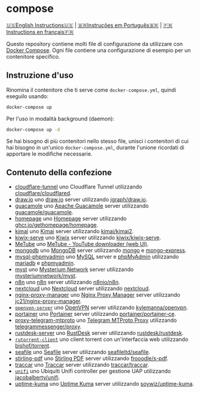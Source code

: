 # compose

[🇺🇸English Instructions🇺🇸](README.md) | [🇧🇷Instruções em Português🇧🇷](LEIAME.md) | [🇫🇷Instructions en français🇫🇷](LISEZ-MOI.md)

Questo repository contiene molti file di configurazione da utilizzare con [Docker Compose]. Ogni file contiene una configurazione di esempio per un contenitore specifico.

## Instruzione d'uso

Rinomina il contenitore che ti serve come `docker-compose.yml`, quindi eseguilo usando:

```bash
docker-compose up
```

Per l'uso in modalità background (daemon):

```bash
docker-compose up -d
```

Se hai bisogno di più contenitori nello stesso file, unisci i contenitori di cui hai bisogno in un'unico `docker-compose.yml`, durante l'unione ricordati di apportare le modifiche necessarie.

## Contenuto della confezione

* [cloudflare-tunnel](cloudflare-tunnel/docker-compose.yml) uno Cloudflare Tunnel utilizzando [cloudflare/cloudflared](https://hub.docker.com/r/cloudflare/cloudflared).
* [draw.io](draw.io/docker-compose.yml) uno [draw.io](https://draw.io) server utilizzando [jgraph/draw.io](https://hub.docker.com/r/jgraph/drawio).
* [guacamole](guacamole/docker-compose.yml) uno [Apache Guacamole](https://guacamole.apache.org/) server utilizzando [guacamole/guacamole](https://hub.docker.com/r/guacamole/guacamole).
* [homepage](homepage/docker-compose.yml) uno [Homepage](https://gethomepage.dev/latest/) server utilizzando [ghcr.io/gethomepage/homepage](https://ghcr.io/gethomepage/homepage).
* [kimai](kimai/docker-compose.yml) uno [Kimai](https://www.kimai.org/) server utilizzando [kimai/kimai2](https://hub.docker.com/r/kimai/kimai2).
* [kiwix-serve](kiwix-serve/docker-compose.yml) uno [Kiwix](https://wiki.kiwix.org/wiki/Kiwix-serve) server utilizzando [kiwix/kiwix-serve](https://github.com/kiwix/kiwix-tools/pkgs/container/kiwix-serve).
* [MeTube](metube/docker-compose.yml) uno [MeTube - YouTube downloader (web UI)](https://github.com/alexta69/metube).
* [mongodb](mongodb/docker-compose.yml) uno [MongoDB](https://www.mongodb.com/) server utilizzando [mongo](https://hub.docker.com/_/mongo) e [mongo-express](https://hub.docker.com/_/mongo-express).
* [mysql-phpmyadmin](mysql-phpmyadmin/docker-compose.yml) uno [MySQL](https://www.mysql.com/) server e [phpMyAdmin](https://www.phpmyadmin.net/) utilizzando [mariadb](https://hub.docker.com/_/mariadb) e [phpmyadmin](https://hub.docker.com/_/phpmyadmin).
* [myst](myst/docker-compose.yml) uno [Mysterium Network](https://www.mysterium.network/) server utilizzando [mysteriumnetwork/myst](https://hub.docker.com/r/mysteriumnetwork/myst).
* [n8n](n8n/docker-compose.yml) uno [n8n](https://n8n.io/) server utilizzando [n8nio/n8n](https://hub.docker.com/r/n8nio/n8n).
* [nextcloud](nextcloud/docker-compose.yml) uno [Nextcloud](https://nextcloud.com/) server utilizzando [nextcloud](https://hub.docker.com/_/nextcloud).
* [nginx-proxy-manager](nginx-proxy-manager/docker-compose.yml) uno [Nginx Proxy Manager](https://nginxproxymanager.com/) server utilizzando [jc21/nginx-proxy-manager](https://hub.docker.com/r/jc21/nginx-proxy-manager).
* [`openvpn-server`](openvpn-server/docker-compose.yml) uno [OpenVPN] server utilizzando [kylemanna/openvpn].
* [portainer](portainer/docker-compose.yml) uno [Portainer](https://www.portainer.io/) server utilizzando [portainer/portainer-ce](https://hub.docker.com/r/portainer/portainer-ce).
* [proxy-telegram-mtproto](proxy-telegram-mtproto/docker-compose.yml) uno [Telegram MTProto Proxy](https://github.com/TelegramMessenger/MTProxy) utilizzando [telegrammessenger/proxy](https://hub.docker.com/r/telegrammessenger/proxy).
* [rustdesk-server](rustdesk-server/docker-compose.yml) uno [RustDesk](https://rustdesk.com/) server utilizzando [rustdesk/rustdesk](https://hub.docker.com/r/rustdesk/rustdesk-server).
* [`rutorrent-client`](rutorrent-client/docker-compose.yml) uno client torrent con un'interfaccia web utilizzando [bishof/torrent].
* [seafile](seafile/docker-compose.yml) uno [Seafile](https://www.seafile.com/en/home/) server utilizzando [seafileltd/seafile](https://hub.docker.com/r/seafileltd/seafile).
* [stirling-pdf](stirling-pdf/docker-compose.yml) uno [Stirling PDF](https://stirlingtools.com/) server utilizzando [frooodle/s-pdf](https://hub.docker.com/r/frooodle/s-pdf).
* [traccar](traccar/docker-compose.yml) uno [Traccar](https://www.traccar.org/) server utilizzando [traccar/traccar](https://hub.docker.com/r/traccar/traccar).
* [`unifi`](unifi/docker-compose.yml) uno Ubiquiti Unifi controller per gestione UAP utilizzando [jacobalberty/unifi].
* [uptime-kuma](uptime-kuma/docker-compose.yml) uno [Uptime Kuma](https://uptime.kuma.pet/) server utilizzando [soywiz/uptime-kuma](https://hub.docker.com/r/louislam/uptime-kuma).

[Docker Compose]: https://docs.docker.com/compose/
[OpenVPN]: https://openvpn.net/
[bishof/torrent]: https://hub.docker.com/r/bishof/torrent
[jacobalberty/unifi]: https://hub.docker.com/r/jacobalberty/unifi
[kylemanna/openvpn]: https://hub.docker.com/r/kylemanna/openvpn
